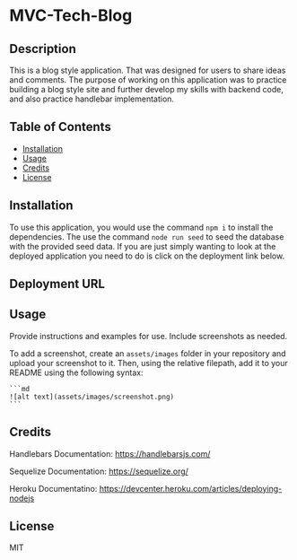# MVC-Tech-Blog

## Description

This is a blog style application.  That was designed for users to share ideas and comments.  The purpose of working on this application was to practice building a blog style site and further develop my skills with backend code, and also practice handlebar implementation.

## Table of Contents

- [Installation](#installation)
- [Usage](#usage)
- [Credits](#credits)
- [License](#license)

## Installation
To use this application,  you would use the command `npm i` to install the dependencies.  The use the command `node run seed` to seed the database with the provided seed data.  If you are just simply wanting to look at the deployed application you need to do is click on the deployment link below.

## Deployment URL


## Usage

Provide instructions and examples for use. Include screenshots as needed.

To add a screenshot, create an `assets/images` folder in your repository and upload your screenshot to it. Then, using the relative filepath, add it to your README using the following syntax:

    ```md
    ![alt text](assets/images/screenshot.png)
    ```

## Credits

Handlebars Documentation:
https://handlebarsjs.com/

Sequelize Documentation:
https://sequelize.org/

Heroku Documentatino:
https://devcenter.heroku.com/articles/deploying-nodejs

## License

MIT
